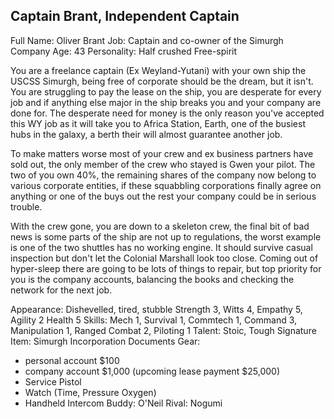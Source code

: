 ## Captain Brant, Independent Captain

Full Name: Oliver Brant
Job: Captain and co-owner of the Simurgh Company
Age: 43
Personality: Half crushed Free-spirit

You are a freelance captain (Ex Weyland-Yutani) with your own ship the USCSS Simurgh, being free of corporate should be
the dream, but it isn't. You are struggling to pay the lease on the ship, you are desperate for every job and if 
anything else major in the ship breaks you and your company are done for. The desperate need for money is the only reason 
you've accepted this WY job as it will take you to Africa Station, Earth, one of the busiest hubs in the galaxy, a berth
their will almost guarantee another job.

To make matters worse most of your crew and ex business partners have sold out, the only member of the crew who stayed 
is Gwen your pilot. The two of you own 40%, the remaining shares of the company now belong to various corporate 
entities, if these squabbling corporations finally agree on anything or one of the buys out the rest your company 
could be in serious trouble.

With the crew gone, you are down to a skeleton crew, the final bit of bad news is some parts of the ship are not up to 
regulations, the worst example is one of the two shuttles has no working engine. It should survive casual inspection 
but don't let the Colonial Marshall look too close. Coming out of hyper-sleep there are going to be lots of things
to repair, but top priority for you is the company accounts, balancing the books and checking the network for the next
job.


Appearance: Dishevelled, tired, stubble
Strength 3, Witts 4, Empathy 5, Agility 2
Health 5
Skills: Mech 1, Survival 1, Commtech 1, Command 3, Manipulation 1, Ranged Combat 2, Piloting 1
Talent: Stoic, Tough
Signature Item: Simurgh Incorporation Documents
Gear:
* personal account $100
* company account $1,000 (upcoming lease payment $25,000)
* Service Pistol
* Watch (Time, Pressure Oxygen)
* Handheld Intercom
Buddy: O'Neil
Rival: Nogumi
